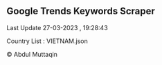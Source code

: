 

## Google Trends Keywords Scraper 
 
Last Update 27-03-2023 , 19:28:43

Country List :
VIETNAM.json



© Abdul Muttaqin 
